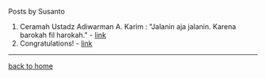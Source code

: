 Posts by Susanto

1. Ceramah Ustadz Adiwarman A. Karim : "Jalanin aja jalanin. Karena barokah fil harokah." - [link](/p/aak)
2. Congratulations! - [link](/p/810)

---

[back to home](/)
